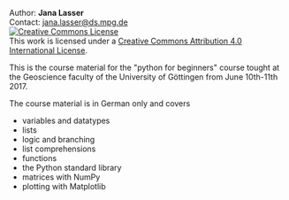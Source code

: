 Author: **Jana Lasser**  
Contact: jana.lasser@ds.mpg.de  
<a rel="license" href="http://creativecommons.org/licenses/by/4.0/"><img alt="Creative Commons License" style="border-width:0" src="https://i.creativecommons.org/l/by/4.0/88x31.png" /></a><br />This work is licensed under a <a rel="license" href="http://creativecommons.org/licenses/by/4.0/">Creative Commons Attribution 4.0 International License</a>.

This is the course material for the "python for beginners" course tought at the Geoscience faculty of the University of Göttingen from June 10th-11th 2017.

The course material is in German only and covers
* variables and datatypes
* lists
* logic and branching
* list comprehensions
* functions
* the Python standard library
* matrices with NumPy
* plotting with Matplotlib

